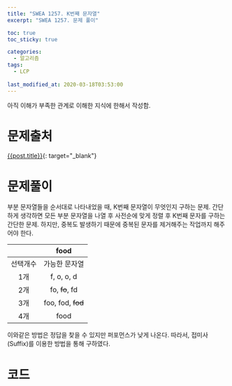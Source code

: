```yaml
---
title: "SWEA 1257. K번째 문자열"
excerpt: "SWEA 1257. 문제 풀이"

toc: true
toc_sticky: true

categories:
  - 알고리즘
tags:
  - LCP
  
last_modified_at: 2020-03-18T03:53:00
---
```


아직 이해가 부족한 관계로 이해한 지식에 한해서 작성함.

# 문제출처

[{{post.title}}](https://swexpertacademy.com/main/code/problem/problemDetail.do?contestProbId=AV18KWf6ItECFAZN&categoryId=AV18KWf6ItECFAZN&categoryType=CODE "바로가기"){: target="_blank"}




# 문제풀이

부분 문자열들을 순서대로 나타내었을 때, K번째 문자열이 무엇인지 구하는 문제.
간단하게 생각하면 모든 부분 문자열을 나열 후 사전순에 맞게 정렬 후 K번째 문자를 구하는 간단한 문제.
하지만, 중복도 발생하기 때문에 중복된 문자를 제거해주는 작업까지 해주어야 한다.

||food|
|:-:|:-:|
|선택개수|가능한 문자열|
|1개|f, o, o, d|
|2개|fo, ~~fo~~, fd|
|3개|foo, fod, ~~fod~~|
|4개|food|


이와같은 방법은 정답을 찾을 수 있지만 퍼포먼스가 낮게 나온다. 따라서, 접미사(Suffix)를 이용한 방법을 통해 구하였다.






# 코드
